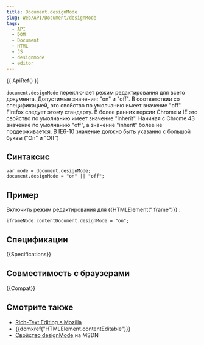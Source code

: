 ```yaml
---
title: Document.designMode
slug: Web/API/Document/designMode
tags:
  - API
  - DOM
  - Document
  - HTML
  - JS
  - designmode
  - editor
---
```


{{ ApiRef() }}

`document.designMode` переключает режим редактирования для всего документа. Допустимые значения: "on" и "off". В соответствии со спецификацией, это свойство по умолчанию имеет значение "off". Firefox следует этому стандарту. В более ранних версии Chrome и IE это свойство по умолчанию имеет значение "inherit". Начиная с Chrome 43 значение по умолчанию "off", а значение "inherit" более не поддерживается. В IE6-10 значение должно быть указанно с большой буквы ("On" и "Off")

## Синтаксис

```
var mode = document.designMode;
document.designMode = "on" || "off";
```

## Пример

Включить режим редактирования для {{HTMLElement("iframe")}} :

```
iframeNode.contentDocument.designMode = "on";
```

## Спецификации

{{Specifications}}

## Совместимость с браузерами

{{Compat}}

## Смотрите также

- [Rich-Text Editing в Mozilla](/ru/docs/Rich-Text_Editing_in_Mozilla)
- {{domxref("HTMLElement.contentEditable")}}
- [Свойство designMode](<https://msdn.microsoft.com/ru-ru/library/ms533720(v=vs.85).aspx>) на MSDN
